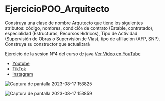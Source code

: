 # EjercicioPOO_Arquitecto
Construya una clase de nombre Arquitecto que tiene los siguientes atributos: código, nombres, condición de contrato (Estable, contratado), especialidad (Estructuras, Recursos Hídricos), Tipo de Actividad (Supervisión de Obras o Supervisión de Vías), tipo de afiliación (AFP, SNP). Construya su constructor que actualizará

Ejercicio de la sesion N°4 del curso de java
[Ver Video en YouTube](https://youtu.be/P-U-uhowtT8)

- [Youtube](https://www.youtube.com/@BenjiJ379)
- [TikTok](https://www.tiktok.com/@benji.al.379)
- [Instagram](https://www.instagram.com/benji_jal/)



![Captura de pantalla 2023-08-17 153825](https://github.com/Benji379/EjercicioPOO_Arquitecto/assets/108637204/e8d31467-efc1-4d32-bd4d-0e70729e1300)

![Captura de pantalla 2023-08-17 153859](https://github.com/Benji379/EjercicioPOO_Arquitecto/assets/108637204/bbbe27e9-985a-49a6-8ec3-f03650bee89e)
